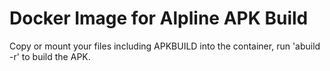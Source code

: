 # Docker Image for Alpline APK Build

Copy or mount your files including APKBUILD into the container, run 'abuild -r' to build the APK.